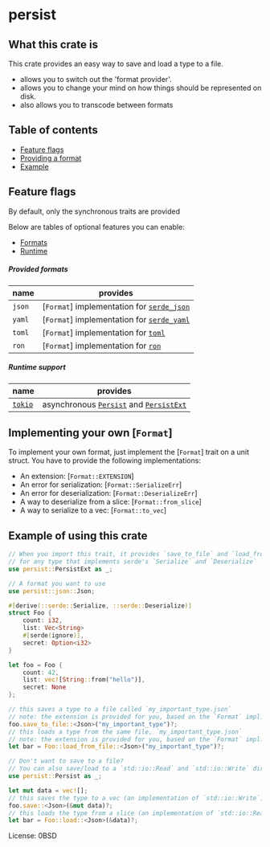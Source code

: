 # persist

## What this crate is
This crate provides an easy way to save and load a type to a file.

- allows you to switch out the 'format provider'.
- allows you to change your mind on how things should be represented on disk.
- also allows you to transcode between formats

## Table of contents
- [Feature flags](#feature-flags)
- [Providing a format](#implementing-your-own-format)
- [Example](#example-of-using-this-crate)

## Feature flags
By default, only the synchronous traits are provided

Below are tables of optional features you can enable:
* [Formats](#provided-formats)
* [Runtime](#runtime-support)
##### Provided formats
|name|provides|
|---|---|
|`json`|[`Format`] implementation for [`serde_json`](::serde_json)|
|`yaml`|[`Format`] implementation for [`serde_yaml`](::serde_yaml)|
|`toml`|[`Format`] implementation for [`toml`](::toml)|
|`ron`|[`Format`] implementation for [`ron`](::ron)|
##### Runtime support
|name|provides|
|---|---|
|[`tokio`](https://docs.rs/tokio/1.20.1/tokio/)|asynchronous [`Persist`](crate::tokio::Persist) and [`PersistExt`](crate::tokio::PersistExt)

## Implementing your own [`Format`]

To implement your own format, just implement the [`Format`] trait on a unit struct.
You have to provide the following implementations:
- An extension: [`Format::EXTENSION`]
- An error for serialization: [`Format::SerializeErr`]
- An error for deserialization: [`Format::DeserializeErr`]
- A way to deserialize from a slice: [`Format::from_slice`]
- A way to serialize to a vec: [`Format::to_vec`]

## Example of using this crate
```rust
// When you import this trait, it provides `save_to_file` and `load_from_file`
// for any type that implements serde's `Serialize` and `Deserialize`
use persist::PersistExt as _;

// A format you want to use
use persist::json::Json;

#[derive(::serde::Serialize, ::serde::Deserialize)]
struct Foo {
    count: i32,
    list: Vec<String>
    #[serde(ignore)],
    secret: Option<i32>
}

let foo = Foo {
    count: 42,
    list: vec![String::from("hello")],
    secret: None
};

// this saves a type to a file called `my_important_type.json`
// note: the extension is provided for you, based on the `Format` impl.
foo.save_to_file::<Json>("my_important_type")?;
// this loads a type from the same file, `my_important_type.json`
// note: the extension is provided for you, based on the `Format` impl.
let bar = Foo::load_from_file::<Json>("my_important_type")?;

// Don't want to save to a file?
// You can also save/load to a `std::io::Read` and `std::io::Write` directly
use persist::Persist as _;

let mut data = vec![];
// this saves the type to a vec (an implementation of `std::io::Write`)
foo.save::<Json>(&mut data)?;
// this loads the type from a slice (an implementation of `std::io::Read`)
let bar = Foo::load::<Json>(&data)?;
```

License: 0BSD
